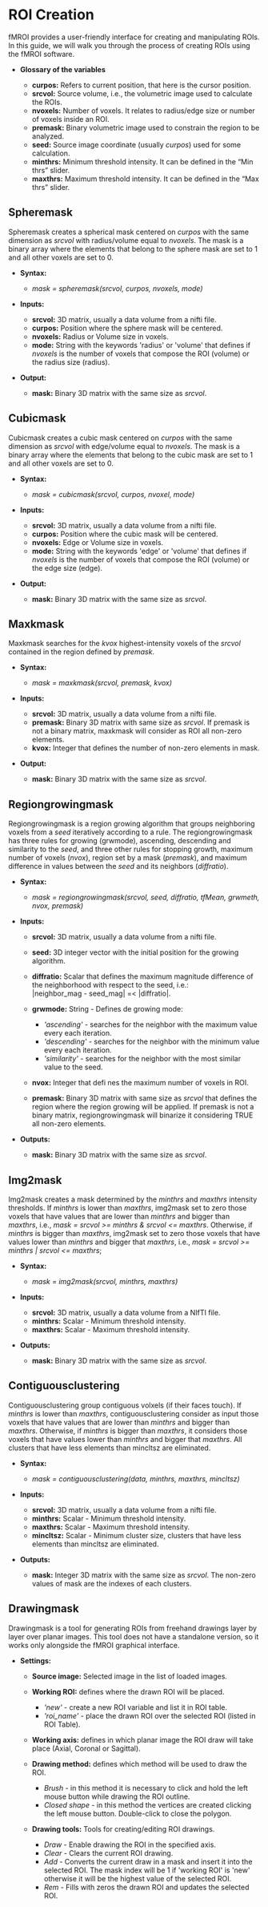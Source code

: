 ROI Creation
============

fMROI provides a user-friendly interface for creating and manipulating ROIs. In this guide, we will walk you through the process of creating ROIs using the fMROI software.

- **Glossary of the variables**

    - **curpos:** Refers to current position, that here is the cursor position.
    - **srcvol:** Source volume, i.e., the volumetric image used to calculate the ROIs.
    - **nvoxels:** Number of voxels. It relates to radius/edge size or number of voxels inside an ROI.
    - **premask:** Binary volumetric image used to constrain the region to be analyzed.
    - **seed:** Source image coordinate (usually *curpos*) used for some calculation.
    - **minthrs:** Minimum threshold intensity. It can be defined in the “Min thrs” slider.
    - **maxthrs:** Maximum threshold intensity. It can be defined in the “Max thrs” slider.


Spheremask
----------

Spheremask creates a spherical mask centered on *curpos* with the same dimension as *srcvol* with radius/volume equal to *nvoxels*. The mask is a binary array where the elements that belong to the sphere mask are set to 1 and all other voxels are set to 0.
 
- **Syntax:**

    - *mask = spheremask(srcvol, curpos, nvoxels, mode)*

 
- **Inputs:**

    - **srcvol:** 3D matrix, usually a data volume from a nifti file.<br>
    - **curpos:** Position where the sphere mask will be centered.<br>
    - **nvoxels:** Radius or Volume size in voxels.<br>
    - **mode:** String with the keywords 'radius' or 'volume' that defines if *nvoxels* is the number of voxels that compose the ROI (volume) or the radius size (radius).<br>

- **Output:**

    - **mask:** Binary 3D matrix with the same size as *srcvol*. 
 



Cubicmask
----------

Cubicmask creates a cubic mask centered on *curpos* with the same dimension as *srcvol* with edge/volume equal to *nvoxels*. The mask is a binary array where the elements that belong to the cubic mask are set to 1 and all other voxels are set to 0.
 
- **Syntax:**

    - *mask = cubicmask(srcvol, curpos, nvoxel, mode)*
 
- **Inputs:**

    - **srcvol:** 3D matrix, usually a data volume from a nifti file.<br>
    - **curpos:** Position where the cubic mask will be centered.<br>
    - **nvoxels:** Edge or Volume size in voxels.<br>
    - **mode:** String with the keywords 'edge' or 'volume' that defines if *nvoxels* is the number of voxels that compose the ROI (volume) or the edge size (edge).<br>

- **Output:**

    - **mask:** Binary 3D matrix with the same size as *srcvol*.<br>


Maxkmask
--------

Maxkmask searches for the *kvox* highest-intensity voxels of the *srcvol* contained in the region defined by *premask*. 

- **Syntax:**

    - *mask = maxkmask(srcvol, premask, kvox)*

- **Inputs:**

    - **srcvol:** 3D matrix, usually a data volume from a nifti file.<br>
    - **premask:** Binary 3D matrix with same size as *srcvol*. If premask is not a binary matrix, maxkmask will consider as ROI all non-zero elements.<br>
    - **kvox:** Integer that defines the number of non-zero elements in mask.<br>

- **Output:**

    - **mask:** Binary 3D matrix with the same size as *srcvol*.<br>


Regiongrowingmask
-----------------

Regiongrowingmask is a region growing algorithm that groups neighboring voxels from a *seed* iteratively according to a rule. The regiongrowingmask has three rules for growing (grwmode), ascending, descending and similarity to the *seed*, and three other rules for stopping growth, maximum number of voxels (*nvox*), region set by a mask (*premask*), and maximum difference in values between the *seed* and its neighbors (*diffratio*).

- **Syntax:**

    - *mask = regiongrowingmask(srcvol, seed, diffratio, tfMean, grwmeth, nvox, premask)*<br>

- **Inputs:**

    - **srcvol:** 3D matrix, usually a data volume from a nifti file.<br>
    - **seed:** 3D integer vector with the initial position for the growing algorithm.<br>
    - **diffratio:** Scalar that defines the maximum magnitude difference of the neighborhood with respect to the seed, i.e.:<br>
    \|neighbor_mag - seed_mag\| =< \|diffratio\|.<br>
    - **grwmode:** String - Defines de growing mode:
        - *'ascending'* - searches for the neighbor with the maximum value every each iteration.<br>
        - *'descending'* - searches for the neighbor with the minimum value every each iteration.<br>
        - *'similarity'* - searches for the neighbor with the most similar value to the seed.<br>

    - **nvox:** Integer that defi   nes the maximum number of voxels in ROI.<br>
    - **premask:** Binary 3D matrix with same size as *srcvol* that defines the region where the region growing will be applied. If premask is not a binary matrix, regiongrowingmask will binarize it considering TRUE all non-zero elements.<br>

- **Outputs:**

    - **mask:** Binary 3D matrix with the same size as *srcvol*.<br>


Img2mask
--------

Img2mask creates a mask determined by the *minthrs* and *maxthrs* intensity thresholds. If *minthrs* is lower than *maxthrs*, img2mask set to zero those voxels that have values that are lower than *minthrs* and bigger than *maxthrs*, i.e., *mask = srcvol >= minthrs & srcvol <= maxthrs*. Otherwise, if *minthrs* is bigger than *maxthrs*, img2mask set to zero those voxels that have values lower than *minthrs* and bigger that *maxthrs*, i.e., *mask = srcvol >= minthrs | srcvol <= maxthrs*;

- **Syntax:**

    - *mask = img2mask(srcvol, minthrs, maxthrs)*<br>

- **Inputs:**

    - **srcvol:** 3D matrix, usually a data volume from a NIfTI file.<br>
    - **minthrs:** Scalar - Minimum threshold intensity.<br>
    - **maxthrs:** Scalar - Maximum threshold intensity.<br>

- **Outputs:**

    - **mask:** Binary 3D matrix with the same size as *srcvol*.<br>


Contiguousclustering
--------------------

Contiguousclustering group contiguous volxels (if their faces touch). If *minthrs* is lower than *maxthrs*, contiguousclustering consider as input those voxels that have values that are lower than *minthrs* and bigger than *maxthrs*. Otherwise, if *minthrs* is bigger than *maxthrs*, it considers those voxels that have values lower than *minthrs* and bigger that *maxthrs*. All clusters that have less elements than mincltsz are eliminated.

- **Syntax:**

    - *mask = contiguousclustering(data, minthrs, maxthrs, mincltsz)*<br>

- **Inputs:**

    - **srcvol:** 3D matrix, usually a data volume from a nifti file.<br>
    - **minthrs:** Scalar - Minimum threshold intensity.<br>
    - **maxthrs:** Scalar - Maximum threshold intensity.<br>
    - **mincltsz:** Scalar - Minimum cluster size, clusters that have less elements than mincltsz are eliminated.<br>

- **Outputs:**

    - **mask:** Integer 3D matrix with the same size as *srcvol*. The non-zero values of mask are the indexes of each clusters.<br>


Drawingmask
----------

Drawingmask is a tool for generating ROIs from freehand drawings layer by layer over planar images. This tool does not have a standalone version, so it works only alongside the fMROI graphical interface.

- **Settings:**

    - **Source image:** Selected image in the list of loaded images.<br>
    - **Working ROI:** defines where the drawn ROI will be placed.
        - *'new'* - create a new ROI variable and list it in ROI table.<br>
        - *'roi_name'* - place the drawn ROI over the selected ROI (listed in ROI Table).<br>

    - **Working axis:** defines in which planar image the ROI draw will take place (Axial, Coronal or Sagittal).<br>

    - **Drawing method:** defines which method will be used to draw the ROI.
        - *Brush* - in this method it is necessary to click and hold the left mouse button while drawing the ROI outline.<br>
        - *Closed shape* - in this method the vertices are created clicking the left mouse button. Double-click to close the polygon.<br>

    - **Drawing tools:** Tools for creating/editing ROI drawings.
        - *Draw* - Enable drawing the ROI in the specified axis.<br>
        - *Clear* - Clears the current ROI drawing.<br>
        - *Add* - Converts the current draw in a mask and insert it into the selected ROI. The mask index will be 1 if 'working ROI' is 'new' otherwise it will be the highest value of the selected ROI.<br>
        - *Rem* - Fills with zeros the drawn ROI and updates the selected ROI.<br>
